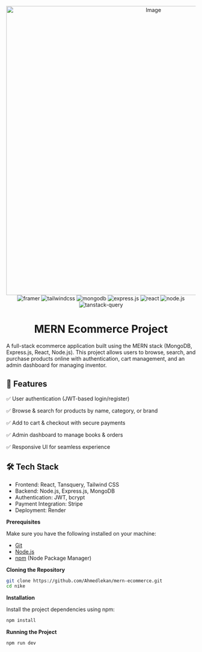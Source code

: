 <div align="center">
  <br />
       <img width="767" alt="Image" src="https://github.com/user-attachments/assets/18945c70-e675-4011-8909-1703a26b4287" alt="Banner" />
    </a>
  <br />

  <div>
    <img src="https://img.shields.io/badge/-Framer-black?style=for-the-badge&logoColor=white&logo=framer&color=0055FF" alt="framer" />
    <img src="https://img.shields.io/badge/-Tailwind_CSS-black?style=for-the-badge&logoColor=white&logo=tailwindcss&color=06B6D4" alt="tailwindcss" />
    <img src="https://img.shields.io/badge/-MongoDB-black?style=for-the-badge&logoColor=white&logo=mongodb&color=47A248" alt="mongodb" />
    <img src="https://img.shields.io/badge/-Express.js-black?style=for-the-badge&logoColor=white&logo=express&color=000000" alt="express.js" />
    <img src="https://img.shields.io/badge/-React-black?style=for-the-badge&logoColor=white&logo=react&color=61DAFB" alt="react" />
    <img src="https://img.shields.io/badge/-Node.js-black?style=for-the-badge&logoColor=white&logo=node.js&color=339933" alt="node.js" />
    <img src="https://img.shields.io/badge/-TanStack_Query-black?style=for-the-badge&logoColor=white&logo=reactquery&color=FF4154" alt="tanstack-query" />
  </div>
</div>

<h1 align="center"> MERN Ecommerce Project</h1>

A full-stack ecommerce application built using the MERN stack (MongoDB, Express.js, React, Node.js). This project allows users to browse, search, and purchase products online with authentication, cart management, and an admin dashboard for managing inventor.


## 🚀 Features

✅ User authentication (JWT-based login/register)

✅ Browse & search for products by name, category, or brand

✅ Add to cart & checkout with secure payments

✅ Admin dashboard to manage books & orders

✅ Responsive UI for seamless experience

## 🛠️ Tech Stack

- Frontend: React, Tansquery, Tailwind CSS
- Backend: Node.js, Express.js, MongoDB
- Authentication: JWT, bcrypt
- Payment Integration: Stripe
- Deployment: Render

**Prerequisites**

Make sure you have the following installed on your machine:

- [Git](https://git-scm.com/)
- [Node.js](https://nodejs.org/en)
- [npm](https://www.npmjs.com/) (Node Package Manager)


**Cloning the Repository**

```bash
git clone https://github.com/Ahmedlekan/mern-ecommerce.git
cd nike
```

**Installation**

Install the project dependencies using npm:

```bash
npm install
```

**Running the Project**

```bash
npm run dev
```



